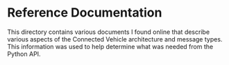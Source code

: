 # Reference Documentation
This directory contains various documents I found online that describe various aspects of the Connected Vehicle architecture and message types. This information was used to help determine what was needed from the Python API.